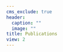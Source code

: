 ```yaml
---
cms_exclude: true
header:
  caption: ""
  image: ""
title: Publications
view: 2
---
```


<!-- {{< callout warning >}}
**Disclaimer:** The rights of the publications go to the publishers. As a token of respect for their tremendous contribution to science, please refrain from downloading the PDFs if you're not my personal friend. Fortunately, all visitors of this website are my friends :hugs:
{{< /callout >}} -->